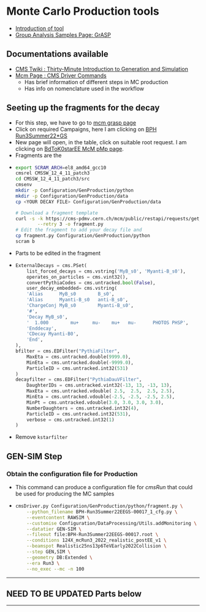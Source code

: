 # Monte Carlo Production tools
* [Introduction of tool](https://cms-pdmv.gitbook.io/ "detailed website")
* [Group Analysis Samples Page: GrASP](https://cms-pdmv.gitbook.io/project/group-analysis-samples-page-grasp)
## Documentations available
- [CMS Twiki : Thirty-Minute Introduction to Generation and Simulation ](https://twiki.cern.ch/twiki/bin/view/CMSPublic/WorkBookGenIntro)
- [Mcm Page : CMS Driver Commands ](https://cms-pdmv.gitbook.io/project/cmsdriver-argument-and-meaning)
	- Has brief information of different steps in MC production
	- Has info on nomenclature used in the workflow
## Seeting up the fragments for the decay
 - For this step, we have to go to [mcm grasp page](https://cms-pdmv.cern.ch/grasp/)
 - Click on required Campaigns, here I am clicking on [BPH Run3Summer22*GS](https://cms-pdmv.cern.ch/grasp/samples?campaign=Run3Summer22*GS&pwgs=BPH)
 - New page will open, in the table, click on suitable root request. I am clicking on [BdToK0starEE McM pMp page](https://cms-pdmv.cern.ch/pmp/historical?r=BPH-Run3Summer22EEGS-00017).
 - Fragments are the
 - ```bash
   export SCRAM_ARCH=el8_amd64_gcc10
   cmsrel CMSSW_12_4_11_patch3
   cd CMSSW_12_4_11_patch3/src
   cmsenv
   mkdir -p Configuration/GenProduction/python
   mkdir -p Configuration/GenProduction/data
   cp <YOUR DECAY FILE> Configuration/GenProduction/data
   
   # Download a fragment template
   curl -s -k https://cms-pdmv.cern.ch/mcm/public/restapi/requests/get_fragment/BPH-Run3Summer22EEGS-00017 \
           --retry 3 -o fragment.py
   # Edit the fragment to add your decay file and
   cp fragment.py Configuration/GenProduction/python
   scram b
   ```
 - Parts to be edited in the fragment
 - ```py
   ExternalDecays = cms.PSet(
       list_forced_decays = cms.vstring('MyB_s0', 'Myanti-B_s0'),
       operates_on_particles = cms.vint32(),
       convertPythiaCodes = cms.untracked.bool(False),
       user_decay_embedded= cms.vstring(
       'Alias      MyB_s0        B_s0',
       'Alias      Myanti-B_s0   anti-B_s0',
       'ChargeConj MyB_s0        Myanti-B_s0',
       '#',
       'Decay MyB_s0',
       '  1.000        mu+     mu-    mu+   mu-      PHOTOS PHSP',
       'Enddecay',
       'CDecay Myanti-B0',
       'End',
   ),
   bfilter = cms.EDFilter("PythiaFilter",
       MaxEta = cms.untracked.double(9999.0),
       MinEta = cms.untracked.double(-9999.0),
       ParticleID = cms.untracked.int32(531)
   )
   decayfilter = cms.EDFilter("PythiaDauVFilter",
       DaughterIDs = cms.untracked.vint32(-13, 13, -13, 13),
       MaxEta = cms.untracked.vdouble( 2.5,  2.5,  2.5, 2.5),
       MinEta = cms.untracked.vdouble(-2.5, -2.5, -2.5, 2.5),
       MinPt = cms.untracked.vdouble(3.0, 3.0, 3.0, 3.0),
       NumberDaughters = cms.untracked.int32(4),
       ParticleID = cms.untracked.int32(531),
       verbose = cms.untracked.int32(1)
   )
   ```
  - Remove `kstarfilter`
## GEN-SIM Step
### Obtain the configuration file for Production
  - This command can produce a configuration file for _cmsRun_  that could be used for producing the MC samples
  - ```bash
    cmsDriver.py Configuration/GenProduction/python/fragment.py \
   		--python_filename BPH-Run3Summer22EEGS-00017_1_cfg.py \
		--eventcontent RAWSIM \
		--customise Configuration/DataProcessing/Utils.addMonitoring \
		--datatier GEN-SIM \
		--fileout file:BPH-Run3Summer22EEGS-00017.root \
		--conditions 124X_mcRun3_2022_realistic_postEE_v1 \
		--beamspot Realistic25ns13p6TeVEarly2022Collision \
		--step GEN,SIM \
		--geometry DB:Extended \
		--era Run3 \
		--no_exec --mc -n 100
    ```
    
----

## NEED TO BE UPDATED Parts below

----
<!--
https://cms-pdmv.cern.ch/mcm/public/restapi/requests/get_setup/BPH-Run3Summer22EEDRPremix-00015
## DIGI-RAW Step
### Obtain the configuration file for Production
	- This command can produce a configuration file for _cmsRun_  that could be used for producing the MC samples
	- ```bash
	  cmsDriver.py Configuration/GenProduction/python/fragment.py \
	  	--python_filename genSimDigiRaw_mcProd.py \
	  	--eventcontent PREMIXRAW \
	  	--customise Configuration/DataProcessing/Utils.addMonitoring \
	  	--datatier GEN-SIM-RAW \
	  	--fileout file:BsToDStarCascade.root \
	  	--pileup_input dbs:/Neutrino_E-10_gun/RunIISummer20ULPrePremix-UL18_106X_upgrade2018_realistic_v11_L1v1-v2/PREMIX \
	  	--conditions 106X_upgrade2018_realistic_v11_L1v1 \
	  	--step GEN,SIM,DIGI,DATAMIX,L1,DIGI2RAW \
	  	--procModifiers premix_stage2 \
	  	--geometry DB:Extended \
	  	--datamix PreMix \
	  	--era Run2_2018 \
	  	--runUnscheduled \
	  	--no_exec \
	  	--beamspot Realistic25ns13TeVEarly2018Collision \
	  	--mc -n 100
	  ```
	- The  genSimDigiRaw_mcProd.py file produced could be used for crab submission
	- **One should test the file locally before submitting the file **
	- **Sample crab submission file** : please edit the storage area accordingly _outLFNDirBase_
		- ```py
		  # crabSubmissionTemplate.py
		  from CRABClient.UserUtilities import config
		  config = config()
		  
		  #config.section_('General')
		  config.General.requestName = 'bsToDsStarCascade_RunIISummer20UL18GENSIMDIGIRAW_v1'
		  config.General.workArea = 'crab_projects'
		  config.General.transferOutputs = True
		  config.General.transferLogs = True
		  
		  #config.section_('JobType')
		  config.JobType.pluginName = 'PrivateMC'
		  config.JobType.psetName = 'genSimDigiRaw_mcProd.py'
		  config.Data.outputPrimaryDataset = 'BsToDsStarSemuleptonicCascade-pythia8-evtgen'
		  
		  config.JobType.allowUndistributedCMSSW = True
		  config.JobType.maxMemoryMB = 4000
		  config.Data.splitting = 'EventBased'
		  config.Data.unitsPerJob = 25000
		  NJOBS = 2000
		  config.Data.totalUnits = config.Data.unitsPerJob * NJOBS
		  
		  config.Data.outLFNDirBase = '/store/user/athachay/bs2mmg/privateSamples/UL18/'
		  config.Site.storageSite   = 'T2_IN_TIFR'
		  config.Data.publication   = True
		  ```
- After this step the published dataset could be found out at DAS by the string
- ```
  /*/<USERNAME>*/USER
  ```
- ## HLT Step
	- ```bash
	  cmsrel CMSSW_10_2_16_UL
	  cd CMSSW_10_2_16_UL/
	  cmsenv
	  mkdir hltSim
	  cd hltSim
	  cmsDriver.py -python_filename hlt.py \
	  		--eventcontent RAWSIM \
	  		--customise Configuration/DataProcessing/Utils.addMonitoring \
	  		--datatier GEN-S    IM-RAW \
	  		--fileout file:BPH-RunIISummer20UL18HLT-00125.root \
	  		--conditions 102X_upgrade2018_realistic_v15 \
	  		--customise_commands process.source.bypassVersionCheck = cms.untracked.bool(True) \
	  		--    step HLT:2018v32 \
	  		--geometry DB:Extended \
	  		--filein file:BPH-RunIISummer20UL18DIGIPremix-00125.root \
	  		--era Run2_2018 \
	  		--no_exec \
	  		--mc -n 10
	  ```
	- Now the hlt.py produced could be used to submit jobs for HLT sim from the dataset produced in the previous step
	- A sample crab submission script is as follwing
	- ```py
	  from CRABClient.UserUtilities import config
	  config = config()
	  
	  #config.section_('General')
	  config.General.requestName = 'bs2Cascade_HLTRun2UL18_v2p2'
	  config.General.workArea = 'crab_projects'
	  config.General.transferOutputs = True
	  config.General.transferLogs = True
	  
	  #config.section_('JobType')
	  config.JobType.pluginName = 'Analysis'
	  config.JobType.psetName = 'hlt.py'
	  
	  config.Data.inputDBS = 'phys03'
	  config.JobType.allowUndistributedCMSSW = True
	  config.JobType.maxMemoryMB = 3000
	  #config.JobType.numCores = 8
	  config.Data.inputDataset ='/BsToDsStarSemuleptonicCascade-pythia8-evtgen/athachay-crab_bsToDsStarCascade_RunIISummer20UL18GENSIMDIGIRAW_v1-2f8acd8ece5e5d99ce34cf583be238df/USER'
	  config.Data.splitting = 'FileBased'
	  config.Data.unitsPerJob = 1
	  
	  config.Data.outLFNDirBase = '/store/user/athachay/BsToMuMuGamma/Data/RunIISummer20UL18/'
	  config.Data.publication = True 
	  config.Site.storageSite = 'T2_IN_TIFR'
	  
	  ```
- ### RECO Step
	- ```bash
	  cmsrel CMSSW_10_6_20/
	  cd CMSSW_10_6_20/src
	  ```
	- Get the cms configuration
	- ```bash
	  cmsDriver.py --python_filename recoStepUL2018.py \
	  		--eventcontent RECOSIM \
	  		--customise Configuration/DataProcessing/Utils.addMonitoring \
	  		--datatier GEN-SIM-RECO \
	  		--fileout file:BPH-RunIISummer20UL18RECO-00125.root \
	  		--conditions 106X_upgrade2018_realistic_v11_L1v1 \
	  		--step RAW2DIGI,L1Reco,RECO,RECOSIM,EI \
	  		--geometry DB:Extended \
	  		--filein file:BPH-RunIISummer20UL18HLT-00125.root \
	  		--era Run2_2018 \
	  		--runUnscheduled \
	  		--no_exec \
	  		--mc -n 10
	  ```
- ### MiniAOD step
	- ```bash
	  cmsrel CMSSW_10_6_20
	  cd CMSSW_10_6_20
	  cmsenv
	  ```
	- Get the cms congiguration file
	- ```bash
	  cmsDriver.py --python_filename BPH-RunIISummer20UL18MiniAODv2-00122_1_cfg.py \
	  		--eventcontent MINIAODSIM \
	  		--customise Configuration/DataProcessing/Utils.addMonitoring \
	  		--datatier MINIAODSIM \
	  		--fileout file:BPH-RunIISummer20UL18MiniAODv2-00122.root \
	  		--conditions 106X_upgrade2018_realistic_v16_L1v1 \
	  		--step PAT \
	  		--procModifiers run2_miniAOD_UL \
	  		--geometry DB:Extended \
	  		--filein dbs:/BsToMuMu_SoftQCDnonD_TuneCP5_13TeV-pythia8-evtgen/RunIISummer20UL18RECO-106X_upgrade2018_realistic_v11_L1v1-v2/AODSIM \
	  		--era Run2_2018 \
	  		--runUnscheduled \
	  		--no_exec \
	  		--mc -n 10
	  ```
	-
	-
	-->
